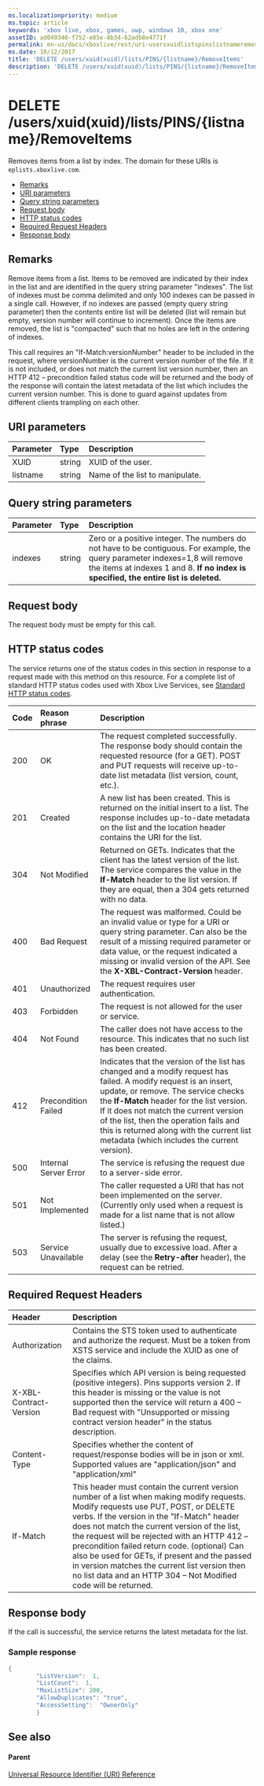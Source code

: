 ```yaml
---
ms.localizationpriority: medium
ms.topic: article
keywords: 'xbox live, xbox, games, uwp, windows 10, xbox one'
assetID: ad049340-f752-e05e-8b34-62adb8e4771f
permalink: en-us/docs/xboxlive/rest/uri-usersxuidlistspinslistnameremoveitemsdelete.html
ms.date: 10/12/2017
title: 'DELETE /users/xuid(xuid)/lists/PINS/{listname}/RemoveItems'
description: 'DELETE /users/xuid(xuid)/lists/PINS/{listname}/RemoveItems'
---
```


# DELETE /users/xuid\(xuid\)/lists/PINS/{listname}/RemoveItems

Removes items from a list by index. The domain for these URIs is `eplists.xboxlive.com`.

* [Remarks](delete-users-xuid-xuid-lists-pins-listname-removeitems.md#ID4EV)
* [URI parameters](delete-users-xuid-xuid-lists-pins-listname-removeitems.md#ID4ECB)
* [Query string parameters](delete-users-xuid-xuid-lists-pins-listname-removeitems.md#ID4ELC)
* [Request body](delete-users-xuid-xuid-lists-pins-listname-removeitems.md#ID4END)
* [HTTP status codes](delete-users-xuid-xuid-lists-pins-listname-removeitems.md#ID4EYD)
* [Required Request Headers](delete-users-xuid-xuid-lists-pins-listname-removeitems.md#ID4EOBAC)
* [Response body](delete-users-xuid-xuid-lists-pins-listname-removeitems.md#ID4EEDAC)

## Remarks <a id="ID4EV"></a>

Remove items from a list. Items to be removed are indicated by their index in the list and are identified in the query string parameter "indexes". The list of indexes must be comma delimited and only 100 indexes can be passed in a single call. However, if no indexes are passed \(empty query string parameter\) then the contents entire list will be deleted \(list will remain but empty, version number will continue to increment\). Once the items are removed, the list is "compacted" such that no holes are left in the ordering of indexes.

This call requires an "If-Match:versionNumber" header to be included in the request, where versionNumber is the current version number of the file. If it is not included, or does not match the current list version number, then an HTTP 412 – precondition failed status code will be returned and the body of the response will contain the latest metadata of the list which includes the current version number. This is done to guard against updates from different clients trampling on each other.

## URI parameters <a id="ID4ECB"></a>

| Parameter | Type | Description |
| :--- | :--- | :--- |
| XUID | string | XUID of the user. |
| listname | string | Name of the list to manipulate. |

## Query string parameters <a id="ID4ELC"></a>

| Parameter | Type | Description |
| :--- | :--- | :--- |
| indexes | string | Zero or a positive integer. The numbers do not have to be contiguous. For example, the query parameter indexes=1,8 will remove the items at indexes 1 and 8. **If no index is specified, the entire list is deleted.** |

## Request body <a id="ID4END"></a>

The request body must be empty for this call.

## HTTP status codes <a id="ID4EYD"></a>

The service returns one of the status codes in this section in response to a request made with this method on this resource. For a complete list of standard HTTP status codes used with Xbox Live Services, see [Standard HTTP status codes](https://github.com/LucienHH/docs-xsapi/tree/8aaeb3d77dec37e3bd2a1d99ea913649665f2490/additional/httpstatuscodes.md).

| Code | Reason phrase | Description |
| :--- | :--- | :--- |
| 200 | OK | The request completed successfully. The response body should contain the requested resource \(for a GET\). POST and PUT requests will receive up-to-date list metadata \(list version, count, etc.\). |
| 201 | Created | A new list has been created. This is returned on the initial insert to a list. The response includes up-to-date metadata on the list and the location header contains the URI for the list. |
| 304 | Not Modified | Returned on GETs. Indicates that the client has the latest version of the list. The service compares the value in the **If-Match** header to the list version. If they are equal, then a 304 gets returned with no data. |
| 400 | Bad Request | The request was malformed. Could be an invalid value or type for a URI or query string parameter. Can also be the result of a missing required parameter or data value, or the request indicated a missing or invalid version of the API. See the **X-XBL-Contract-Version** header. |
| 401 | Unauthorized | The request requires user authentication. |
| 403 | Forbidden | The request is not allowed for the user or service. |
| 404 | Not Found | The caller does not have access to the resource. This indicates that no such list has been created. |
| 412 | Precondition Failed | Indicates that the version of the list has changed and a modify request has failed. A modify request is an insert, update, or remove. The service checks the **If-Match** header for the list version. If it does not match the current version of the list, then the operation fails and this is returned along with the current list metadata \(which includes the current version\). |
| 500 | Internal Server Error | The service is refusing the request due to a server-side error. |
| 501 | Not Implemented | The caller requested a URI that has not been implemented on the server. \(Currently only used when a request is made for a list name that is not allow listed.\) |
| 503 | Service Unavailable | The server is refusing the request, usually due to excessive load. After a delay \(see the **Retry-after** header\), the request can be retried. |

## Required Request Headers <a id="ID4EOBAC"></a>

| Header | Description |
| :--- | :--- |
| Authorization | Contains the STS token used to authenticate and authorize the request. Must be a token from XSTS service and include the XUID as one of the claims. |
| X-XBL-Contract-Version | Specifies which API version is being requested \(positive integers\). Pins supports version 2. If this header is missing or the value is not supported then the service will return a 400 – Bad request with "Unsupported or missing contract version header" in the status description. |
| Content-Type | Specifies whether the content of request/response bodies will be in json or xml. Supported values are "application/json" and "application/xml" |
| If-Match | This header must contain the current version number of a list when making modify requests. Modify requests use PUT, POST, or DELETE verbs. If the version in the "If-Match" header does not match the current version of the list, the request will be rejected with an HTTP 412 – precondition failed return code. \(optional\) Can also be used for GETs, if present and the passed in version matches the current list version then no list data and an HTTP 304 – Not Modified code will be returned. |

## Response body <a id="ID4EEDAC"></a>

If the call is successful, the service returns the latest metadata for the list.

### Sample response <a id="ID4EODAC"></a>

```cpp
{
        "ListVersion":  1,
        "ListCount":  1,
        "MaxListSize": 200,
        "AllowDuplicates": "true",
        "AccessSetting":  "OwnerOnly"
        }
```

## See also <a id="ID4E1DAC"></a>

#### Parent <a id="ID4E3DAC"></a>

[Universal Resource Identifier \(URI\) Reference](https://github.com/LucienHH/docs-xsapi/tree/8aaeb3d77dec37e3bd2a1d99ea913649665f2490/work-in-progress/atoc-xboxlivews-reference-uris.md)

